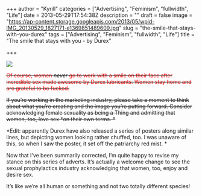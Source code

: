 +++
author = "Kyrill"
categories = ["Advertising", "Feminism", "fullwidth", "Life"]
date = 2013-05-29T17:54:38Z
description = ""
draft = false
image = "https://ap-content.storage.googleapis.com/2013/05/wpid-IMG_20130529_1827171-e1369851489609.jpg"
slug = "the-smile-that-stays-with-you-durex"
tags = ["Advertising", "Feminism", "fullwidth", "Life"]
title = "The smile that stays with you - by Durex"

+++


![](https://ap-content.storage.googleapis.com/2013/05/wpid-IMG_20130529_182717.jpg)

<del><span style="color: red; text-align: justify;">Of course, women </span>*never*<span style="color: red; text-align: justify;"> go to work with a smile on their face after incredible sex made awesome by Durex lubricants. Women stay home and are grateful to be fucked.</span></del>

<del>If you’re working in the marketing industry, please take a moment to think about what you’re creating and the image you’re putting forward. Consider acknowledging female sexuality as being a Thing and admitting that women, too, love sex *on their own terms. *</del>

*Edit: apparently Durex have also released a series of posters along similar lines, but depicting women looking rather chuffed, too. I was unaware of this, so when I saw the poster, it set off the patriarchy red mist. *

Now that I’ve been summarily corrected, I’m quite happy to revise my stance on this series of adverts. It’s actually a welcome change to see the sexual prophylactics industry acknowledging that women, too, enjoy and desire sex.

It’s like we’re all human or something and not two totally different species!


